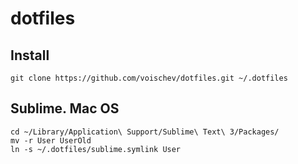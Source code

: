 # dotfiles

## Install
```
git clone https://github.com/voischev/dotfiles.git ~/.dotfiles
```

## Sublime. Mac OS
```
cd ~/Library/Application\ Support/Sublime\ Text\ 3/Packages/
mv -r User UserOld
ln -s ~/.dotfiles/sublime.symlink User
```